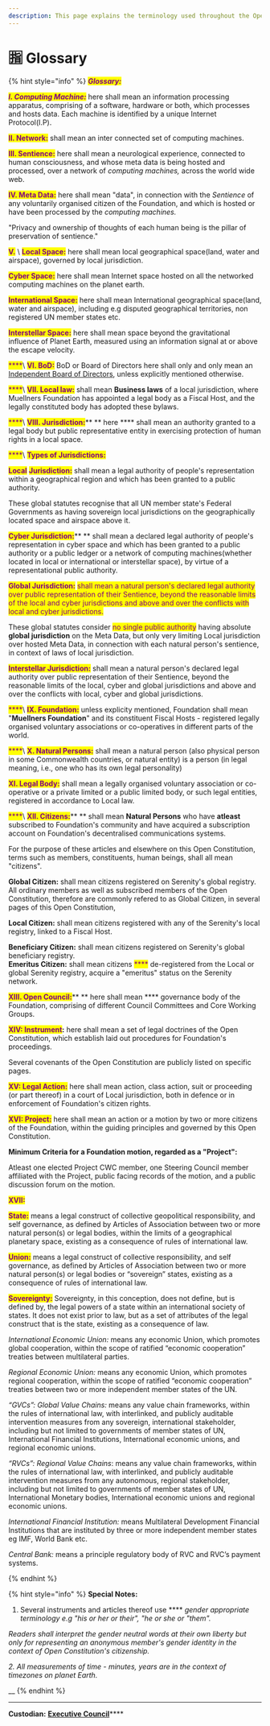 ```yaml
---
description: This page explains the terminology used throughout the Open Constitution.
---
```


# 🈯 Glossary

{% hint style="info" %}
_<mark style="color:purple;">**Glossary:**</mark>_

_<mark style="color:purple;">**I. Computing Machine:**</mark>_ here shall mean an information processing apparatus, comprising of a software, hardware or both, which processes and hosts data. Each machine is identified by a unique Internet Protocol(I.P).

<mark style="color:purple;">**II. Network:**</mark> shall mean an inter connected set of computing machines.

<mark style="color:purple;">**III. Sentience:**</mark> here shall mean a neurological experience, connected to human consciousness, and whose meta data is being hosted and processed, over a network of _computing machines,_ across the world wide web.

<mark style="color:purple;">**IV. Meta Data:**</mark> <mark style="color:purple;"></mark><mark style="color:purple;"></mark> here shall mean "data", in connection with the _Sentience_ of any voluntarily organised citizen of the Foundation, and which is hosted or have been processed by the _computing machines._&#x20;

"Privacy and ownership of thoughts of each human being is the pillar of preservation of sentience."

<mark style="color:purple;">**V.**</mark> \ <mark style="color:purple;">**Local Space:**</mark> here shall mean local geographical space(land, water and airspace), governed by local jurisdiction.

<mark style="color:purple;">**Cyber Space:**</mark> here shall mean Internet space hosted on all the networked computing machines on the planet earth.

<mark style="color:purple;">**International Space:**</mark> here shall mean International geographical space(land, water and airspace), including e.g disputed geographical territories, non registered UN member states etc.

<mark style="color:purple;">**Interstellar Space:**</mark> here shall mean space beyond the gravitational influence of Planet Earth, measured using an information signal at or above the escape velocity.

<mark style="color:purple;">****</mark>\ <mark style="color:purple;">**VI. BoD:**</mark> BoD or Board of Directors here shall only and only mean an [Independent Board of Directors](foundation/statutes-muellners-foundation/independent-board.md), unless explicitly mentioned otherwise.

<mark style="color:purple;">****</mark>\ <mark style="color:purple;">**VII. Local law:**</mark> shall mean **Business laws** of a local jurisdiction, where Muellners Foundation has appointed a legal body as a Fiscal Host, and the legally constituted body has adopted these bylaws. &#x20;

<mark style="color:purple;">****</mark>\ <mark style="color:purple;">**VIII. Jurisdiction:**</mark>** ** here **** shall mean an authority granted to a legal body but public representative entity in exercising protection of human rights in a local space.

<mark style="color:purple;">****</mark>\ <mark style="color:purple;">**Types of Jurisdictions:**</mark>

<mark style="color:purple;">**Local**</mark> <mark style="color:purple;">**Jurisdiction:**</mark> shall mean a legal authority of people's representation within a geographical region and which has been granted to a public authority.&#x20;

These global statutes recognise that all UN member state's Federal Governments as having sovereign local jurisdictions on the geographically located space and airspace above it.

<mark style="color:purple;">**Cyber Jurisdiction:**</mark>** ** shall mean a declared legal authority of people's representation in cyber space and which has been granted to a public authority or a public ledger or a network of computing machines(whether located in local or international or interstellar space), by virtue of a representational public authority.&#x20;

<mark style="color:purple;">**Global Jurisdiction:**</mark> <mark style="color:purple;"></mark><mark style="color:purple;">shall mean a natural person's declared legal authority over public representation of their Sentience, beyond the reasonable limits of the local and cyber jurisdictions and above and over the conflicts with local and cyber jurisdictions.</mark>

These global statutes consider <mark style="color:purple;">no single public authority</mark> having absolute **global jurisdiction** on the Meta Data, but only very limiting Local jurisdiction over hosted Meta Data, in connection with each natural person's sentience, in context of laws of local jurisdiction.

<mark style="color:purple;">**Interstellar Jurisdiction:**</mark> shall mean a natural person's declared legal authority over public representation of their Sentience, beyond the reasonable limits of the local, cyber and global jurisdictions and above and over the conflicts with local, cyber and global jurisdictions.

<mark style="color:purple;">****</mark>\ <mark style="color:purple;">**IX. Foundation:**</mark> unless explicity mentioned, Foundation shall mean "**Muellners Foundation**" and its constituent Fiscal Hosts - registered legally organised voluntary associations or co-operatives in different parts of the world.&#x20;

<mark style="color:purple;">****</mark>\ <mark style="color:purple;">**X. Natural Persons:**</mark> shall mean a natural person (also physical person in some Commonwealth countries, or natural entity) is a person (in legal meaning, i.e., one who has its own legal personality)

<mark style="color:purple;">**XI. Legal Body:**</mark> shall mean a legally organised voluntary association or co-operative or a private limited or a public limited body, or such legal entities, registered in accordance to Local law.

<mark style="color:purple;">****</mark>\ <mark style="color:purple;">**XII. Citizens:**</mark>** ** shall mean **Natural Persons** who have **atleast** subscribed to Foundation's community and have acquired a subscription account on Foundation's decentralised communications systems.&#x20;

For the purpose of these articles and elsewhere on this Open Constitution, terms such as members, constituents, human beings, shall all mean "citizens".&#x20;

**Global Citizen:** shall mean citizens registered on Serenity's global registry. All ordinary members as well as subscribed members of the Open Constitution, therefore are commonly refered to as Global Citizen, in several pages of this Open Constitution,

**Local Citizen:** shall mean citizens registered with any of the Serenity's local registry, linked to a Fiscal Host.&#x20;

**Beneficiary Citizen:** shall mean citizens registered on Serenity's global beneficiary registry. \
**Emeritus Citizen:** shall mean citizens <mark style="color:purple;">****</mark> de-registered from the Local or global Serenity registry, acquire a "emeritus" status on the Serenity network.



<mark style="color:purple;">**XIII. Open Council:**</mark>** ** here shall mean **** governance body of the Foundation, comprising of different Council Committees and Core Working Groups.

<mark style="color:purple;">**XIV: Instrument**</mark>**:** here shall mean a set of legal doctrines of the Open Constitution, which establish laid out procedures for Foundation's proceedings.&#x20;

Several covenants of the Open Constitution are publicly listed on specific pages.

<mark style="color:purple;">**XV: Legal Action:**</mark> here shall mean action, class action, suit or proceeding (or part thereof) in a court of Local jurisdiction, both in defence or in enforcement of Foundation's citizen rights.

<mark style="color:purple;">**XVI: Project:**</mark> <mark style="color:purple;"></mark> <mark style="color:purple;"></mark><mark style="color:purple;"></mark> here shall mean an action or a motion by two or more citizens of the Foundation, within the guiding principles and governed by this Open Constitution.

**Minimum Criteria for a Foundation motion, regarded as a "Project":**

Atleast one elected Project CWC member, one Steering Council member affiliated with the Project, public facing records of the motion, and a public discussion forum on the motion.

<mark style="color:purple;">**XVII:**</mark>&#x20;

<mark style="color:purple;">**State:**</mark> <mark style="color:purple;"></mark><mark style="color:purple;"></mark> means a legal construct of collective geopolitical responsibility, and self governance, as defined by Articles of Association between two or more natural person(s) or legal bodies, within the limits of a geographical planetary space, existing as a consequence of rules of international law.&#x20;

<mark style="color:purple;">**Union:**</mark> means a legal construct of collective responsibility, and self governance, as defined by Articles of Association between two or more natural person(s) or legal bodies or “sovereign” states, existing as a consequence of rules of international law.&#x20;

<mark style="color:purple;">**Sovereignty:**</mark> Sovereignty, in this conception, does not define, but is defined by, the legal powers of a state within an international society of states. It does not exist prior to law, but as a set of attributes of the legal construct that is the state, existing as a consequence of law.&#x20;

_International Economic Union:_ means any economic Union, which promotes global cooperation, within the scope of ratified “economic cooperation” treaties between multilateral parties.&#x20;

_Regional Economic Union:_ means any economic Union, which promotes regional cooperation, within the scope of ratified “economic cooperation” treaties between two or more independent member states of the UN.&#x20;

_“GVCs”: Global Value Chains:_ means any value chain frameworks, within the rules of international law, with interlinked, and publicly auditable intervention measures from any sovereign, international stakeholder, including but not limited to governments of member states of UN, International Financial Institutions, International economic unions, and regional economic unions.&#x20;

_“RVCs”: Regional Value Chains_: means any value chain frameworks, within the rules of international law, with interlinked, and publicly auditable intervention measures from any autonomous, regional stakeholder, including but not limited to governments of member states of UN, International Monetary bodies, International economic unions and regional economic unions.&#x20;

_International Financial Institution:_ means Multilateral Development Financial Institutions that are instituted by three or more independent member states eg IMF, World Bank etc.

_Central Bank:_ means a principle regulatory body of RVC and RVC’s payment systems.


{% endhint %}

{% hint style="info" %}
**Special Notes:**

1. Several instruments and articles thereof use **** _gender appropriate terminology e.g "his or her or their", "he or she or "them"._&#x20;

_Readers shall interpret the gender neutral words at their own liberty but only for representing an anonymous member's gender identity in the context of Open Constitution's citizenship._

_2. All measurements of time - minutes, years are in the context of timezones on planet Earth._&#x20;

__
{% endhint %}

****

**Custodian:** [**Executive Council**](foundation/executive-council.md)****
